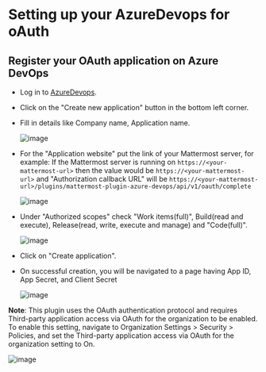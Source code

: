 # Setting up your AzureDevops for oAuth

## Register your OAuth application on Azure DevOps
  - Log in to [AzureDevops](https://app.vsaex.visualstudio.com).
  - Click on the "Create new application" button in the bottom left corner.
  - Fill in details like Company name, Application name.

    ![image](https://user-images.githubusercontent.com/100013900/181712515-89efdb18-0f51-4194-b954-c0edb4188423.png)

  - For the "Application website" put the link of your Mattermost server, for example: If the Mattermost server is running on `https://<your-mattermost-url>` then the value would be `https://<your-mattermost-url>` and "Authorization callback URL" will be `https://<your-mattermost-url>/plugins/mattermost-plugin-azure-devops/api/v1/oauth/complete`

    ![image](https://user-images.githubusercontent.com/55234496/204722294-64fce47d-8669-4bb7-8a69-d1e025129999.png)

  - Under "Authorized scopes" check "Work items(full)", Build(read and execute), Release(read, write, execute and manage) and "Code(full)".

    ![image](https://user-images.githubusercontent.com/55234496/204722689-b3feef42-0aa5-42ff-b011-efe1a6dad4c6.png)

  - Click on "Create application".
  - On successful creation, you will be navigated to a page having App ID, App Secret, and Client Secret

    ![image](https://user-images.githubusercontent.com/55234496/204722316-dddac330-616a-4a2a-a144-eb4e2611265b.png)

**Note**: This plugin uses the OAuth authentication protocol and requires Third-party application access via OAuth for the organization to be enabled. To enable this setting, navigate to Organization Settings > Security > Policies, and set the Third-party application access via OAuth for the organization setting to On.

![image](https://user-images.githubusercontent.com/72438220/195812872-d97c6a80-2e84-4943-a1c4-3e570b10f995.png)
